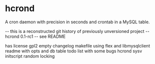 hcrond
======

A cron daemon with precision in seconds and crontab in a MySQL table.


-- this is a reconstructed git history of previously unversioned project
-- hcrond 0.1-rc1
-- see README

has license gpl2
empty changelog
makefile using flex and libmysqlclient
readme with opts and db table
todo list with some bugs
hcrond sysv initscript
random locking
